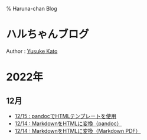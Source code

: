 % Haruna-chan Blog

# ハルちゃんブログ

Author : [Yusuke Kato](https://yusukekato.github.io/)

# 2022年

## 12月

- [12/15 : pandocでHTMLテンプレートを使用](./log/2022/p1215.html)
- [12/14 : MarkdownをHTMLに変換（pandoc）](./log/2022/p1214_2.html)
- [12/14 : MarkdownをHTMLに変換（Markdown PDF）](./log/2022/p1214.html)

